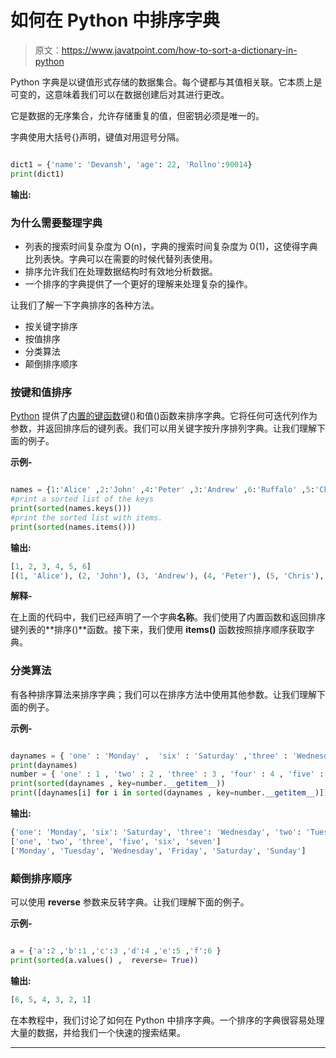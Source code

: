 # 如何在 Python 中排序字典

> 原文：<https://www.javatpoint.com/how-to-sort-a-dictionary-in-python>

Python 字典是以键值形式存储的数据集合。每个键都与其值相关联。它本质上是可变的，这意味着我们可以在数据创建后对其进行更改。

它是数据的无序集合，允许存储重复的值，但密钥必须是唯一的。

字典使用大括号{}声明，键值对用逗号分隔。

```py

dict1 = {'name': 'Devansh', 'age': 22, 'Rollno':90014}
print(dict1)

```

**输出:**

### 为什么需要整理字典

*   列表的搜索时间复杂度为 O(n)，字典的搜索时间复杂度为 0(1)，这使得字典比列表快。字典可以在需要的时候代替列表使用。
*   排序允许我们在处理数据结构时有效地分析数据。
*   一个排序的字典提供了一个更好的理解来处理复杂的操作。

让我们了解一下字典排序的各种方法。

*   按关键字排序
*   按值排序
*   分类算法
*   颠倒排序顺序

### 按键和值排序

[Python](https://www.javatpoint.com/python-tutorial) 提供了[内置的键函数](https://www.javatpoint.com/python-built-in-functions)键()和值()函数来排序字典。它将任何可迭代列作为参数，并返回排序后的键列表。我们可以用关键字按升序排列字典。让我们理解下面的例子。

**示例-**

```py

names = {1:'Alice' ,2:'John' ,4:'Peter' ,3:'Andrew' ,6:'Ruffalo' ,5:'Chris' }
#print a sorted list of the keys
print(sorted(names.keys()))
#print the sorted list with items.
print(sorted(names.items()))

```

**输出:**

```py
[1, 2, 3, 4, 5, 6]
[(1, 'Alice'), (2, 'John'), (3, 'Andrew'), (4, 'Peter'), (5, 'Chris'), (6, 'Ruffalo')]

```

**解释-**

在上面的代码中，我们已经声明了一个字典**名称**。我们使用了内置函数和返回排序键列表的**排序()**函数。接下来，我们使用 **items()** 函数按照排序顺序获取字典。

### 分类算法

有各种排序算法来排序字典；我们可以在排序方法中使用其他参数。让我们理解下面的例子。

**示例-**

```py

daynames = { 'one' : 'Monday' ,  'six' : 'Saturday' ,'three' : 'Wednesday' ,  'two' : 'Tuesday' , 'five': 'Friday' ,  'seven': 'Sunday' }
print(daynames)
number = { 'one' : 1 , 'two' : 2 , 'three' : 3 , 'four' : 4 , 'five' : 5 , 'six' : 6 , 'seven' : 7}
print(sorted(daynames , key=number.__getitem__))
print([daynames[i] for i in sorted(daynames , key=number.__getitem__)])

```

**输出:**

```py
{'one': 'Monday', 'six': 'Saturday', 'three': 'Wednesday', 'two': 'Tuesday', 'five': 'Friday', 'seven': 'Sunday'}
['one', 'two', 'three', 'five', 'six', 'seven']
['Monday', 'Tuesday', 'Wednesday', 'Friday', 'Saturday', 'Sunday']

```

### 颠倒排序顺序

可以使用 **reverse** 参数来反转字典。让我们理解下面的例子。

**示例-**

```py

a = {'a':2 ,'b':1 ,'c':3 ,'d':4 ,'e':5 ,'f':6 }
print(sorted(a.values() ,  reverse= True))

```

**输出:**

```py
[6, 5, 4, 3, 2, 1]

```

在本教程中，我们讨论了如何在 Python 中排序字典。一个排序的字典很容易处理大量的数据，并给我们一个快速的搜索结果。

* * *
